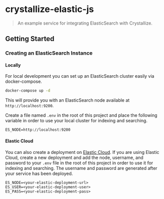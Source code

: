 # crystallize-elastic-js

> An example service for integrating ElasticSearch with Crystallize.

## Getting Started

### Creating an ElasticSearch Instance

#### Locally

For local development you can set up an ElasticSearch cluster easily via
docker-compose.

```sh
docker-compose up -d
```

This will provide you with an ElasticSearch node available at
`http://localhost:9200`.

Create a file named `.env` in the root of this project and place the following
variable in order to use your local cluster for indexing and searching.

```
ES_NODE=http://localhost:9200
```

#### Elastic Cloud

You can also create a deployment on [Elastic Cloud](https://www.elastic.co). If
you are using Elastic Cloud, create a new deployment and add the node, username,
and password to your `.env` file in the root of this project in order to use it
for indexing and searching. The username and password are generated after your
service has been deployed.

```
ES_NODE=<your-elastic-deployment-url>
ES_USER=<your-elastic-deployment-user>
ES_PASS=<your-elastic-deployment-pass>
```
